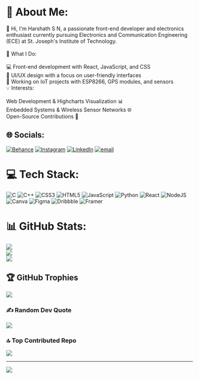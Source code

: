 # 💫 About Me:
👋 Hi, I'm Harshath S N, a passionate front-end developer and electronics enthusiast currently pursuing Electronics and Communication Engineering (ECE) at St. Joseph's Institute of Technology.<br><br>🚀 What I Do:<br><br>💻 Front-end development with React, JavaScript, and CSS<br>🎨 UI/UX design with a focus on user-friendly interfaces<br>📡 Working on IoT projects with ESP8266, GPS modules, and sensors<br>💡 Interests:<br><br>Web Development & Highcharts Visualization 📊<br>Embedded Systems & Wireless Sensor Networks 🌐<br>Open-Source Contributions 🚀


## 🌐 Socials:
[![Behance](https://img.shields.io/badge/Behance-1769ff?logo=behance&logoColor=white)](https://behance.net/harshathsn) [![Instagram](https://img.shields.io/badge/Instagram-%23E4405F.svg?logo=Instagram&logoColor=white)](https://instagram.com/hars_k24) [![LinkedIn](https://img.shields.io/badge/LinkedIn-%230077B5.svg?logo=linkedin&logoColor=white)](https://linkedin.com/in/harshath23) [![email](https://img.shields.io/badge/Email-D14836?logo=gmail&logoColor=white)](mailto:harsk24mass@gmail.com) 

# 💻 Tech Stack:
![C](https://img.shields.io/badge/c-%2300599C.svg?style=for-the-badge&logo=c&logoColor=white) ![C++](https://img.shields.io/badge/c++-%2300599C.svg?style=for-the-badge&logo=c%2B%2B&logoColor=white) ![CSS3](https://img.shields.io/badge/css3-%231572B6.svg?style=for-the-badge&logo=css3&logoColor=white) ![HTML5](https://img.shields.io/badge/html5-%23E34F26.svg?style=for-the-badge&logo=html5&logoColor=white) ![JavaScript](https://img.shields.io/badge/javascript-%23323330.svg?style=for-the-badge&logo=javascript&logoColor=%23F7DF1E) ![Python](https://img.shields.io/badge/python-3670A0?style=for-the-badge&logo=python&logoColor=ffdd54) ![React](https://img.shields.io/badge/react-%2320232a.svg?style=for-the-badge&logo=react&logoColor=%2361DAFB) ![NodeJS](https://img.shields.io/badge/node.js-6DA55F?style=for-the-badge&logo=node.js&logoColor=white) ![Canva](https://img.shields.io/badge/Canva-%2300C4CC.svg?style=for-the-badge&logo=Canva&logoColor=white) ![Figma](https://img.shields.io/badge/figma-%23F24E1E.svg?style=for-the-badge&logo=figma&logoColor=white) ![Dribbble](https://img.shields.io/badge/Dribbble-EA4C89?style=for-the-badge&logo=dribbble&logoColor=white) ![Framer](https://img.shields.io/badge/Framer-black?style=for-the-badge&logo=framer&logoColor=blue)
# 📊 GitHub Stats:
![](https://github-readme-stats.vercel.app/api?username=Hars-K24&theme=dark&hide_border=false&include_all_commits=false&count_private=false)<br/>
![](https://github-readme-streak-stats.herokuapp.com/?user=Hars-K24&theme=dark&hide_border=false)<br/>
![](https://github-readme-stats.vercel.app/api/top-langs/?username=Hars-K24&theme=dark&hide_border=false&include_all_commits=false&count_private=false&layout=compact)

## 🏆 GitHub Trophies
![](https://github-profile-trophy.vercel.app/?username=Hars-K24&theme=radical&no-frame=false&no-bg=true&margin-w=4)

### ✍️ Random Dev Quote
![](https://quotes-github-readme.vercel.app/api?type=horizontal&theme=radical)

### 🔝 Top Contributed Repo
![](https://github-contributor-stats.vercel.app/api?username=Hars-K24&limit=5&theme=dark&combine_all_yearly_contributions=true)

---
[![](https://visitcount.itsvg.in/api?id=Hars-K24&icon=0&color=0)](https://visitcount.itsvg.in)

<!-- Proudly created with GPRM ( https://gprm.itsvg.in ) -->
